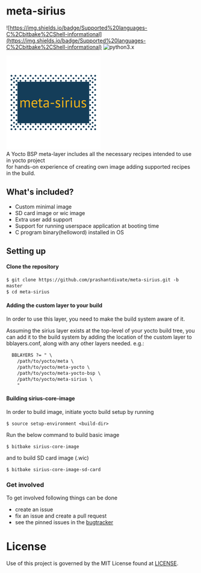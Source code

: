 # meta-sirius
![https://img.shields.io/badge/Supported%20languages-C%2Cbitbake%2CShell-informational](https://img.shields.io/badge/Supported%20languages-C%2Cbitbake%2CShell-informational)
![python3.x](https://img.shields.io/badge/python-3.x-brightgreen.svg)

![meta-sirius](layer-logo.png) \
A Yocto BSP meta-layer includes all the necessary recipes intended to use in yocto project \
for hands-on experience of creating own image adding supported recipes in the build.


## What's included?

* Custom minimal image
* SD card image or wic image
* Extra user add support
* Support for running userspace application at booting time
* C program binary(helloword) installed in OS

## Setting up
#### Clone the repository 

```
$ git clone https://github.com/prashantdivate/meta-sirius.git -b master
$ cd meta-sirius
```

#### Adding the custom layer to your build

In order to use this layer, you need to make the build system aware of it.

Assuming the sirius layer exists at the top-level of your
yocto build tree, you can add it to the build system by adding the
location of the custom layer to bblayers.conf, along with any
other layers needed. e.g.:
```
  BBLAYERS ?= " \
    /path/to/yocto/meta \
    /path/to/yocto/meta-yocto \
    /path/to/yocto/meta-yocto-bsp \
    /path/to/yocto/meta-sirius \
    "
```
#### Building sirius-core-image

In order to build image, initiate yocto build setup by running 
```
$ source setup-environment <build-dir>
```
Run the below command to build basic image
```
$ bitbake sirius-core-image
```
and to build SD card image (.wic)
```
$ bitbake sirius-core-image-sd-card
```

### Get involved

To get involved following things can be done

- create an issue
- fix an issue and create a pull request
- see the pinned issues in the [bugtracker](https://github.com/prashantdivate/meta-sirius/issues?q=is%3Aissue+is%3Aopen+sort%3Aupdated-desc)

# License
Use of this project is governed by the MIT License found at [LICENSE](./LICENSE).
